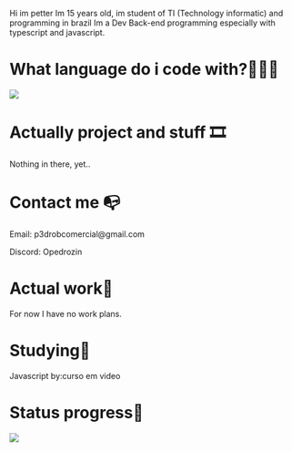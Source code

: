 Hi im petter
Im 15 years old, im student of TI (Technology informatic) and programming in brazil
Im a Dev Back-end programming especially with typescript and javascript.


<h1>What language do i code with?👨🏻‍💻</h1>
<p align="left">
  <a href="https://skillicons.dev">
    <img src="https://skillicons.dev/icons?i=js,ts,nodejs,vscode" />
  </a>
</p>

<h1>Actually project and stuff 🎞</h1>
 <p>Nothing in there, yet..</p>

<h1>Contact me 📭</h1>
<p>Email: p3drobcomercial@gmail.com</p>
<p>Discord: Opedrozin</p>

<h1>Actual work🏢</h1>
For now I have no work plans.

<h1>Studying📖</h1>
Javascript by:curso em video
<h1>Status progress🚗</h1>
<picture>
  <source
    srcset="https://github-readme-stats.vercel.app/api?username=Pedrolegal-netzinh&show_icons=true&theme=dark"
    media="(prefers-color-scheme: dark)" />
  <source
    srcset="https://github-readme-stats.vercel.app/api?username=Pedrolegal-netzinh&show_icons=true"
    media="(prefers-color-scheme: light), (prefers-color-scheme: no-preference)"
  />
  <img src="https://github-readme-stats.vercel.app/api?username=Pedrolegal-netzinh&show_icons=true" />
</picture>
